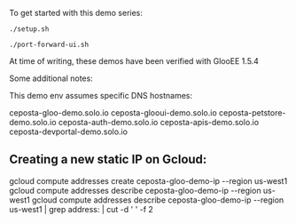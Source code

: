 To get started with this demo series:

```
./setup.sh
```

```
./port-forward-ui.sh
```

At time of writing, these demos have been verified with GlooEE 1.5.4

Some additional notes:

This demo env assumes specific DNS hostnames:

ceposta-gloo-demo.solo.io
ceposta-glooui-demo.solo.io
ceposta-petstore-demo.solo.io
ceposta-auth-demo.solo.io
ceposta-apis-demo.solo.io
ceposta-devportal-demo.solo.io

## Creating a new static IP on Gcloud:
gcloud compute addresses create ceposta-gloo-demo-ip --region us-west1
gcloud compute addresses describe ceposta-gloo-demo-ip --region us-west1
gcloud compute addresses describe ceposta-gloo-demo-ip --region us-west1 | grep address: | cut -d ' ' -f 2